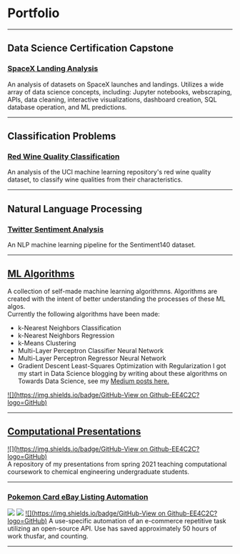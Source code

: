 # Portfolio

---

## Data Science Certification Capstone

### [SpaceX Landing Analysis](https://github.com/turnerluke/spacex-success-analysis)
An analysis of datasets on SpaceX launches and landings. Utilizes a wide array of data science concepts, including: Jupyter notebooks, webscraping, APIs, data cleaning, interactive visualizations, dashboard creation, SQL database operation, and ML predictions.

---

## Classification Problems

### [Red Wine Quality Classification](https://github.com/turnerluke/red-wine-classification)
An analysis of the UCI machine learning repository's red wine quality dataset, to classify wine qualities from their characteristics.

---

## Natural Language Processing

### [Twitter Sentiment Analysis](https://github.com/turnerluke/twitter-sentiment)
An NLP machine learning pipeline for the Sentiment140 dataset.

---

## [ML Algorithms](https://github.com/turnerluke/ML-algos)
A collection of self-made machine learning algorithmns. Algorithms are created with the intent of better understanding the processes of these ML algos.  
Currently the following algorithms have been made:
- k-Nearest Neighbors Classification
- k-Nearest Neighbors Regression
- k-Means Clustering
- Multi-Layer Perceptron Classifier Neural Network
- Multi-Layer Perceptron Regressor Neural Network
- Gradient Descent Least-Squares Optimization with Regularization
I got my start in Data Science blogging by writing about these algorithms on Towards Data Science, see my [Medium posts here.](https://medium.com/@turnermluke)

[![](https://img.shields.io/badge/GitHub-View on Github-EE4C2C?logo=GitHub)](https://github.com/turnerluke/ML-algos)  

---

## [Computational Presentations](https://github.com/turnerluke/computational-presentations)
[![](https://img.shields.io/badge/GitHub-View on Github-EE4C2C?logo=GitHub)](https://github.com/turnerluke/computational-presentations)  
A repository of my presentations from spring 2021 teaching computational coursework to chemical engineering undergraduate students.

---


### [Pokemon Card eBay Listing Automation](https://github.com/turnerluke/eBay-pokemon-card-automation)
![](https://img.shields.io/static/v1?label=Skill&message=Automation&color=Blue)
![](https://img.shields.io/static/v1?label=Skill&message=APIs&color=Blue)
[![](https://img.shields.io/badge/GitHub-View on Github-EE4C2C?logo=GitHub)](https://github.com/turnerluke/eBay-pokemon-card-automation) 
A use-specific automation of an e-commerce repetitive task utilizing an open-source API. Use has saved approximately 50 hours of work thusfar, and counting.

---

